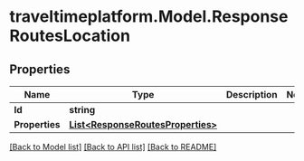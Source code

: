 
# traveltimeplatform.Model.ResponseRoutesLocation

## Properties

Name | Type | Description | Notes
------------ | ------------- | ------------- | -------------
**Id** | **string** |  | 
**Properties** | [**List&lt;ResponseRoutesProperties&gt;**](ResponseRoutesProperties.md) |  | 

[[Back to Model list]](../README.md#documentation-for-models)
[[Back to API list]](../README.md#documentation-for-api-endpoints)
[[Back to README]](../README.md)

